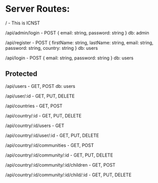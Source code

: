
# Server Routes:

/ - This is ICNST 

/api/admin/login - POST { email: string, password: string } db: admin

/api/register - POST { firstName: string, lastName: string, email: string, password: string, country: string } db: users

/api/login - POST { email: string, password: string } db: users

## Protected
/api/users - GET, POST db: users

/api/user/:id - GET, PUT, DELETE

/api/countries - GET, POST

/api/country/:id - GET, PUT, DELETE 

/api/country/:id/users - GET 

/api/country/:id/user/:id - GET, PUT, DELETE 

/api/country/:id/communities - GET, POST

/api/country/:id/community/:id - GET, PUT, DELETE

/api/country/:id/community/:id/children - GET, POST

/api/country/:id/community/:id/child/:id - GET, PUT, DELETE
